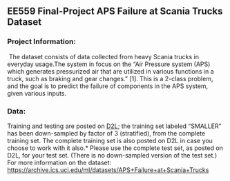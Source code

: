 ## EE559 Final-Project APS Failure at Scania Trucks Dataset

### Project Information:

​	The dataset consists of data collected from heavy Scania trucks in everyday usage.The system in focus on the “Air Pressure system (APS) which generates pressurized air that are utilized in various functions in a truck, such as braking and gear changes.” [1]. This is a 2-class problem, and the goal is to predict the failure of components in the APS system, given various inputs. 



### Data:

Training and testing are posted on [D2L](https://courses.uscden.net/d2l/le/content/15346/Home?itemIdentifier=D2L.LE.Content.ContentObject.ModuleCO-251275); the training set labeled “SMALLER” has been down-sampled by factor of 3 (stratified), from the complete training set. The complete training set is also posted on D2L in case you choose to work with it also.* Please use the complete test set, as posted on D2L, for your test set. (There is no down-sampled version of the test set.)
For more information on the dataset:
https://archive.ics.uci.edu/ml/datasets/APS+Failure+at+Scania+Trucks

